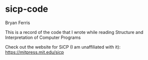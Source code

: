 # sicp-code
Bryan Ferris

This is a record of the code that I wrote while reading Structure and Interpretation of Computer Programs

Check out the website for SiCP (I am unaffiliated with it): https://mitpress.mit.edu/sicp
